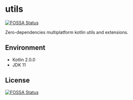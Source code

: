 # utils
[![FOSSA Status](https://app.fossa.com/api/projects/git%2Bgithub.com%2FRaySmith-ttc%2Futils.svg?type=shield)](https://app.fossa.com/projects/git%2Bgithub.com%2FRaySmith-ttc%2Futils?ref=badge_shield)

Zero-dependencies multiplatform kotlin utils and extensions.

## Environment
- Kotlin 2.0.0
- JDK 11

## License
[![FOSSA Status](https://app.fossa.com/api/projects/git%2Bgithub.com%2FRaySmith-ttc%2Futils.svg?type=large)](https://app.fossa.com/projects/git%2Bgithub.com%2FRaySmith-ttc%2Futils?ref=badge_large)